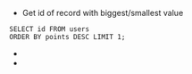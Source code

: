 * Get id of record with biggest/smallest value
```
SELECT id FROM users
ORDER BY points DESC LIMIT 1;
```
* 
* 